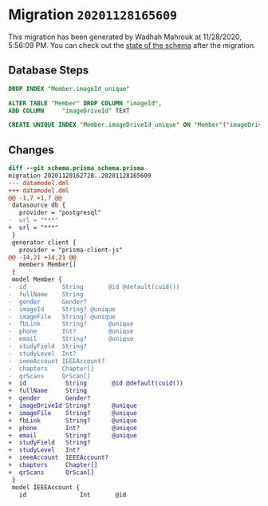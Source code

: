 # Migration `20201128165609`

This migration has been generated by Wadhah Mahrouk at 11/28/2020, 5:56:09 PM.
You can check out the [state of the schema](./schema.prisma) after the migration.

## Database Steps

```sql
DROP INDEX "Member.imageId_unique"

ALTER TABLE "Member" DROP COLUMN "imageId",
ADD COLUMN     "imageDriveId" TEXT

CREATE UNIQUE INDEX "Member.imageDriveId_unique" ON "Member"("imageDriveId")
```

## Changes

```diff
diff --git schema.prisma schema.prisma
migration 20201128162728..20201128165609
--- datamodel.dml
+++ datamodel.dml
@@ -1,7 +1,7 @@
 datasource db {
   provider = "postgresql"
-  url = "***"
+  url = "***"
 }
 generator client {
   provider = "prisma-client-js"
@@ -14,21 +14,21 @@
   members Member[]
 }
 model Member {
-  id          String       @id @default(cuid())
-  fullName    String
-  gender      Gender?
-  imageId     String? @unique
-  imageFile   String? @unique
-  fbLink      String?      @unique
-  phone       Int?         @unique
-  email       String?      @unique
-  studyField  String?
-  studyLevel  Int?
-  ieeeAccount IEEEAccount?
-  chapters    Chapter[]
-  qrScans     QrScan[]
+  id           String       @id @default(cuid())
+  fullName     String
+  gender       Gender?
+  imageDriveId String?      @unique
+  imageFile    String?      @unique
+  fbLink       String?      @unique
+  phone        Int?         @unique
+  email        String?      @unique
+  studyField   String?
+  studyLevel   Int?
+  ieeeAccount  IEEEAccount?
+  chapters     Chapter[]
+  qrScans      QrScan[]
 }
 model IEEEAccount {
   id               Int       @id
```


